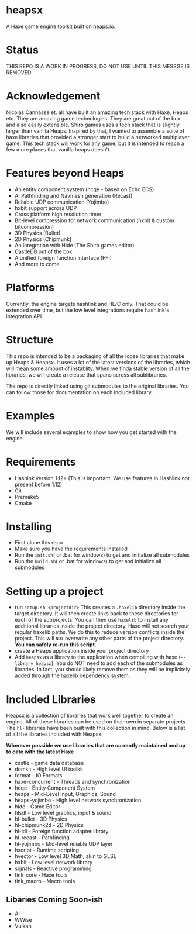 # heapsx
A Haxe game engine toolkit built on heaps.io.  

# Status

THIS REPO IS A WORK IN PROGRESS, DO NOT USE UNTIL THIS MESSGE IS REMOVED

# Acknowledgement
Nicolas Cannasse et. all have built an amazing tech stack with Haxe, Heaps etc. They are amazing game technologies.  They are great out of the box and also easily extensible. Shiro games uses a tech stack that is slightly larger than vanilla Heaps.  Inspired by that, I wanted to assemble a suite of haxe libraries that provided a stronger start to build a networked multiplayer game.  This tech stack will work for any game, but it is intended to reach a few more places that vanilla heaps doesn't.

# Features beyond Heaps

- An entity component system (hcqe - based on Echo ECS)
- AI Pathfinding and Navmesh generation (Recast)
- Reliable UDP communication (Yojimbo)
- hxbit support across UDP
- Cross platform high resolution timer
- Bit-level compression for network communication (hxbit & custom bitcompression)
- 3D Physics (Bullet)
- 2D Physics (Chipmunk)
- An integration with Hide (The Shiro games editor)
- CastleDB out of the box
- A unified foreign function interface (FFI)
- And more to come

# Platforms
Currently, the engine targets hashlink and HL/C only. That could be extended over time, but the low level integrations require hashlink's integration API.

# Structure
This repo is intended to be a packaging of all the loose libraries that make up Heaps & Heapsx.  It uses a lot of the latest versions of the libraries, which will mean some amount of instablity.  When we finda stable version of all the libraries, we will create a release that spans across all sublibraries.

The repo is directly linked using git submodules to the original libraries.  You can follow those for documentation on each included library.

# Examples
We will include several examples to show how you get started with the engine.

# Requirements
- Hashink version 1.12+ (This is important. We use features in Hashlink not present before 1.12)
- Git
- Premake5
- Cmake

# Installing
- First clone this repo
- Make sure you have the requirements installed
- Run the `init.sh`( or .bat for windows) to get and initialize all submodules
- Run the `build.sh`( or .bat for windows) to get and initialize all submodules

# Setting up a project
- run `setup.sh <projectdir>` This creates a `.haxelib` directory inside the target directory. It will then create links back to these directories for each of the subprojects.  You can then use `haxelib` to install any additional libraries inside the project directory.  Haxe will not search your regular haxelib paths.  We do this to reduce version conflicts inside the project. This will `NOT` overwrite any other parts of the project directory.  **You can safely re-run this script.**
- create a Heaps application inside your project directory
- Add `heapsx` as a library to the application when compiling with haxe (`--library heapsx`).  You do NOT need to add each of the submodules as libraries.  In fact, you should likely remove them as they will be implicitely added through the haxelib dependency system.

# Included Libraries

Heapsx is a collection of libraries that work well together to create an engine.  All of these libraries can be used on their own in separate projects.  The `hl-` libraries have been built with this collection in mind.  Below is a list of all the libraries included with Heapsx.

**Wherever possible we use libraries that are currently maintained and up to date with the latest Haxe**

* castle - game data database
* domkit - High level UI toolkit
* format - IO Formats
* haxe-concurrent - Threads and synchronization
* hcqe - Entity Component System
* heaps - Mid-Level Input, Graphics, Sound
* heaps-yojimbo - High level network synchronization
* hide - Game Editor
* hlsdl - Low level graphcs, input & sound
* hl-bullet - 3D Physics
* hl-chipmunk2d - 2D Physics
* hl-idl - Foreign function adapter library
* hl-recast - Pathfinding
* hl-yojimbo - Mid-level reliable UDP layer
* hscript - Runtime scripting
* hvector - Low level 3D Math, akin to GLSL
* hxbit - Low level network library
* signals - Reactive programming
* tink_core - Haxe tools
* tink_macro - Macro tools

## Libaries Coming Soon-ish
* AI
* WWise
* Vulkan
